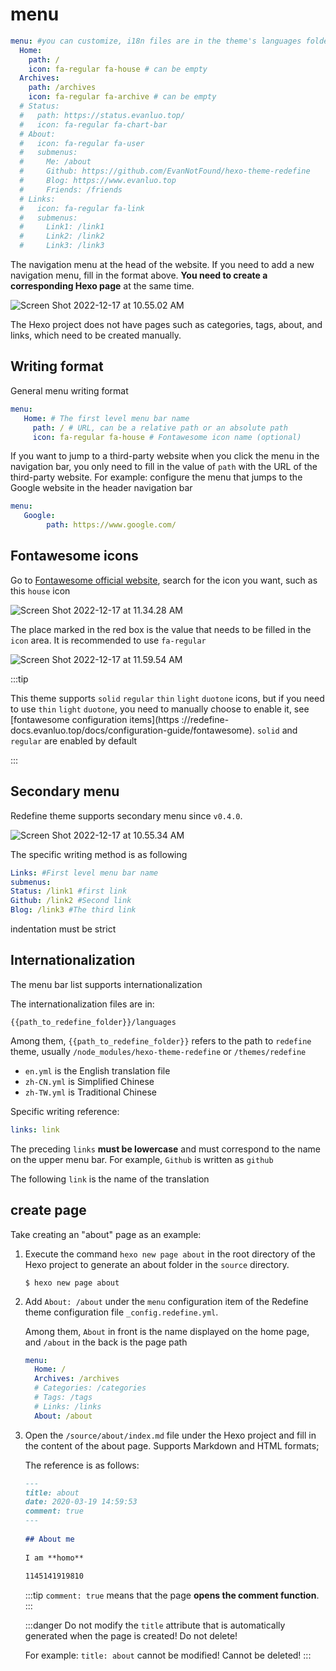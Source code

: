 # menu

```yaml
menu: #you can customize, i18n files are in the theme's languages folder. fa-regular recommended
  Home: 
    path: / 
    icon: fa-regular fa-house # can be empty
  Archives: 
    path: /archives 
    icon: fa-regular fa-archive # can be empty
  # Status: 
  #   path: https://status.evanluo.top/
  #   icon: fa-regular fa-chart-bar
  # About: 
  #   icon: fa-regular fa-user
  #   submenus:
  #     Me: /about
  #     Github: https://github.com/EvanNotFound/hexo-theme-redefine
  #     Blog: https://www.evanluo.top
  #     Friends: /friends
  # Links: 
  #   icon: fa-regular fa-link
  #   submenus:
  #     Link1: /link1
  #     Link2: /link2
  #     Link3: /link3
```

The navigation menu at the head of the website. If you need to add a new navigation menu, fill in the format above. **You need to create a corresponding Hexo page** at the same time.

![Screen Shot 2022-12-17 at 10.55.02 AM](https://evan.beee.top/img/Screen%20Shot%202022-12-17%20at%2010.55.02%20AM.png)

The Hexo project does not have pages such as categories, tags, about, and links, which need to be created manually.

## Writing format

General menu writing format

```yaml
menu:
   Home: # The first level menu bar name
     path: / # URL, can be a relative path or an absolute path
     icon: fa-regular fa-house # Fontawesome icon name (optional)
```

If you want to jump to a third-party website when you click the menu in the navigation bar, you only need to fill in the value of `path` with the URL of the third-party website.
For example: configure the menu that jumps to the Google website in the header navigation bar

```yaml
menu:
   Google:
   		path: https://www.google.com/
```

## Fontawesome icons

Go to [Fontawesome official website](https://fontawesome.com/search), search for the icon you want, such as this `house` icon

![Screen Shot 2022-12-17 at 11.34.28 AM](https://evan.beee.top/img/Screen%20Shot%202022-12-17%20at%2011.34.28%20AM.png)



The place marked in the red box is the value that needs to be filled in the `icon` area. It is recommended to use `fa-regular`

![Screen Shot 2022-12-17 at 11.59.54 AM](https://evan.beee.top/img/Screen%20Shot%202022-12-17%20at%2011.59.54%20AM.png)

:::tip

This theme supports `solid` `regular` `thin` `light` `duotone` icons, but if you need to use `thin` `light` `duotone`, you need to manually choose to enable it, see [fontawesome configuration items](https ://redefine-docs.evanluo.top/docs/configuration-guide/fontawesome). `solid` and `regular` are enabled by default

:::

## Secondary menu

Redefine theme supports secondary menu since `v0.4.0`.

![Screen Shot 2022-12-17 at 10.55.34 AM](https://evan.beee.top/img/Screen%20Shot%202022-12-17%20at%2010.55.34%20AM.png)

The specific writing method is as following

```yaml
Links: #First level menu bar name
submenus:
Status: /link1 #first link
Github: /link2 #Second link
Blog: /link3 #The third link
```

indentation must be strict

## Internationalization

The menu bar list supports internationalization

The internationalization files are in:

```shell
{{path_to_redefine_folder}}/languages
```

Among them, `{{path_to_redefine_folder}}` refers to the path to `redefine` theme, usually `/node_modules/hexo-theme-redefine` or `/themes/redefine`

- `en.yml` is the English translation file
- `zh-CN.yml` is Simplified Chinese
- `zh-TW.yml` is Traditional Chinese

Specific writing reference:

```yaml
links: link
```

The preceding `links` **must be lowercase** and must correspond to the name on the upper menu bar. For example, `Github` is written as `github`

The following `link` is the name of the translation

## create page

Take creating an "about" page as an example:

1. Execute the command `hexo new page about` in the root directory of the Hexo project to generate an about folder in the `source` directory.

    ```shell
    $ hexo new page about
    ```

2. Add `About: /about` under the `menu` configuration item of the Redefine theme configuration file `_config.redefine.yml`.

    Among them, `About` in front is the name displayed on the home page, and `/about` in the back is the page path

    ```yaml
    menu:
      Home: /
      Archives: /archives
      # Categories: /categories
      # Tags: /tags
      # Links: /links
      About: /about
    ```

3. Open the `/source/about/index.md` file under the Hexo project and fill in the content of the about page.
    Supports Markdown and HTML formats;

    The reference is as follows:

    ```markdown
    ---
    title: about
    date: 2020-03-19 14:59:53
    comment: true
    ---
      
    ## About me
      
    I am **homo**
      
    1145141919810
    ```

    :::tip
    `comment: true` means that the page **opens the comment function**.
    :::

    :::danger
    Do not modify the `title` attribute that is automatically generated when the page is created! Do not delete!

    For example: `title: about` cannot be modified! Cannot be deleted!
    :::
